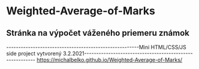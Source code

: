 # Weighted-Average-of-Marks
## Stránka na výpočet váženého priemeru známok

 -------------------------------------------------------Mini HTML/CSS/JS side project vytvorený 3.2.2021---------------------------------------------------------
https://michalbelko.github.io/Weighted-Average-of-Marks/
